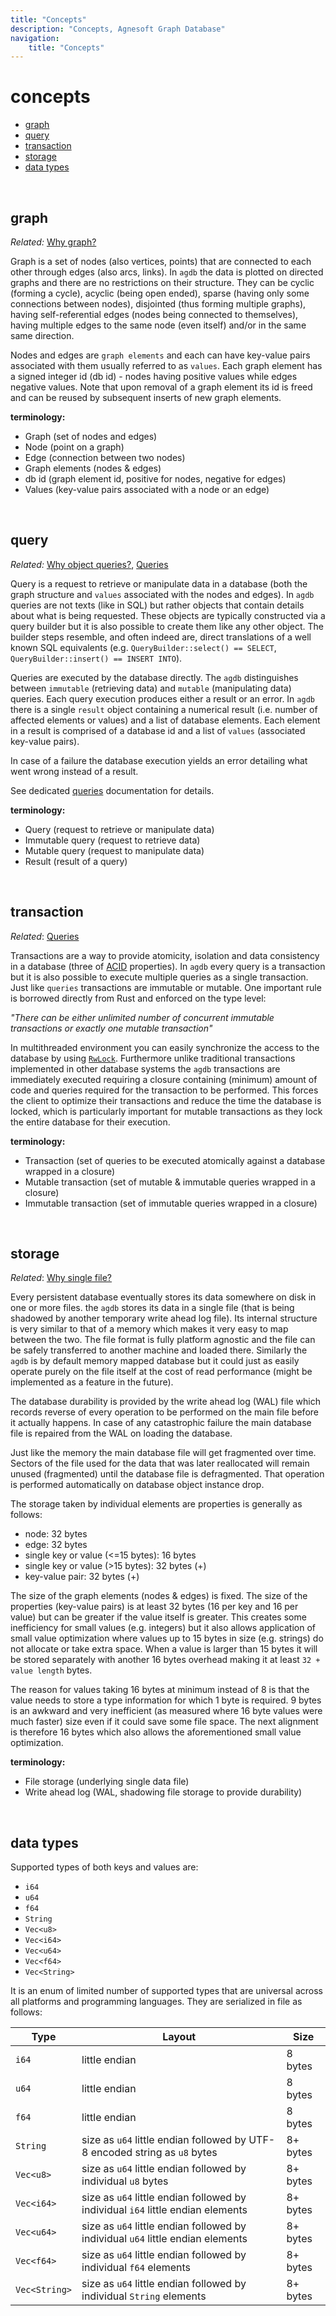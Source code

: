 ```yaml
---
title: "Concepts"
description: "Concepts, Agnesoft Graph Database"
navigation:
    title: "Concepts"
---
```


# concepts

-   [graph](#graph)
-   [query](#query)
-   [transaction](#transaction)
-   [storage](#storage)
-   [data types](#data-types)

<br/>

## graph

_Related:_ [Why graph?](but_why.md#why-graph)

Graph is a set of nodes (also vertices, points) that are connected to each other through edges (also arcs, links). In `agdb` the data is plotted on directed graphs and there are no restrictions on their structure. They can be cyclic (forming a cycle), acyclic (being open ended), sparse (having only some connections between nodes), disjointed (thus forming multiple graphs), having self-referential edges (nodes being connected to themselves), having multiple edges to the same node (even itself) and/or in the same same direction.

Nodes and edges are `graph elements` and each can have key-value pairs associated with them usually referred to as `values`. Each graph element has a signed integer id (db id) - nodes having positive values while edges negative values. Note that upon removal of a graph element its id is freed and can be reused by subsequent inserts of new graph elements.

**terminology:**

-   Graph (set of nodes and edges)
-   Node (point on a graph)
-   Edge (connection between two nodes)
-   Graph elements (nodes & edges)
-   db id (graph element id, positive for nodes, negative for edges)
-   Values (key-value pairs associated with a node or an edge)

<br/>

## query

_Related:_ [Why object queries?](but_why#why-object-queries), [Queries](queries.md)

Query is a request to retrieve or manipulate data in a database (both the graph structure and `values` associated with the nodes and edges). In `agdb` queries are not texts (like in SQL) but rather objects that contain details about what is being requested. These objects are typically constructed via a query builder but it is also possible to create them like any other object. The builder steps resemble, and often indeed are, direct translations of a well known SQL equivalents (e.g. `QueryBuilder::select() == SELECT`, `QueryBuilder::insert() == INSERT INTO`).

Queries are executed by the database directly. The `agdb` distinguishes between `immutable` (retrieving data) and `mutable` (manipulating data) queries. Each query execution produces either a result or an error. In `agdb` there is a single `result` object containing a numerical result (i.e. number of affected elements or values) and a list of database elements. Each element in a result is comprised of a database id and a list of `values` (associated key-value pairs).

In case of a failure the database execution yields an error detailing what went wrong instead of a result.

See dedicated [queries](queries.md) documentation for details.

**terminology:**

-   Query (request to retrieve or manipulate data)
-   Immutable query (request to retrieve data)
-   Mutable query (request to manipulate data)
-   Result (result of a query)

<br/>

## transaction

_Related_: [Queries](queries.md)

Transactions are a way to provide atomicity, isolation and data consistency in a database (three of [ACID](https://en.wikipedia.org/wiki/ACID) properties). In `agdb` every query is a transaction but it is also possible to execute multiple queries as a single transaction. Just like `queries` transactions are immutable or mutable. One important rule is borrowed directly from Rust and enforced on the type level:

_"There can be either unlimited number of concurrent immutable transactions or exactly one mutable transaction"_

In multithreaded environment you can easily synchronize the access to the database by using [`RwLock`](https://doc.rust-lang.org/std/sync/struct.RwLock.html). Furthermore unlike traditional transactions implemented in other database systems the `agdb` transactions are immediately executed requiring a closure containing (minimum) amount of code and queries required for the transaction to be performed. This forces the client to optimize their transactions and reduce the time the database is locked, which is particularly important for mutable transactions as they lock the entire database for their execution.

**terminology:**

-   Transaction (set of queries to be executed atomically against a database wrapped in a closure)
-   Mutable transaction (set of mutable & immutable queries wrapped in a closure)
-   Immutable transaction (set of immutable queries wrapped in a closure)

<br/>

## storage

_Related_: [Why single file?](but_why.md#why-single-file)

Every persistent database eventually stores its data somewhere on disk in one or more files. the `agdb` stores its data in a single file (that is being shadowed by another temporary write ahead log file). Its internal structure is very similar to that of a memory which makes it very easy to map between the two. The file format is fully platform agnostic and the file can be safely transferred to another machine and loaded there. Similarly the `agdb` is by default memory mapped database but it could just as easily operate purely on the file itself at the cost of read performance (might be implemented as a feature in the future).

The database durability is provided by the write ahead log (WAL) file which records reverse of every operation to be performed on the main file before it actually happens. In case of any catastrophic failure the main database file is repaired from the WAL on loading the database.

Just like the memory the main database file will get fragmented over time. Sectors of the file used for the data that was later reallocated will remain unused (fragmented) until the database file is defragmented. That operation is performed automatically on database object instance drop.

The storage taken by individual elements are properties is generally as follows:

-   node: 32 bytes
-   edge: 32 bytes
-   single key or value (<=15 bytes): 16 bytes
-   single key or value (>15 bytes): 32 bytes (+)
-   key-value pair: 32 bytes (+)

The size of the graph elements (nodes & edges) is fixed. The size of the properties (key-value pairs) is at least 32 bytes (16 per key and 16 per value) but can be greater if the value itself is greater. This creates some inefficiency for small values (e.g. integers) but it also allows application of small value optimization where values up to 15 bytes in size (e.g. strings) do not allocate or take extra space. When a value is larger than 15 bytes it will be stored separately with another 16 bytes overhead making it at least `32 + value length` bytes.

The reason for values taking 16 bytes at minimum instead of 8 is that the value needs to store a type information for which 1 byte is required. 9 bytes is an awkward and very inefficient (as measured where 16 byte values were much faster) size even if it could save some file space. The next alignment is therefore 16 bytes which also allows the aforementioned small value optimization.

**terminology:**

-   File storage (underlying single data file)
-   Write ahead log (WAL, shadowing file storage to provide durability)

<br/>

## data types

Supported types of both keys and values are:

-   `i64`
-   `u64`
-   `f64`
-   `String`
-   `Vec<u8>`
-   `Vec<i64>`
-   `Vec<u64>`
-   `Vec<f64>`
-   `Vec<String>`

It is an enum of limited number of supported types that are universal across all platforms and programming languages. They are serialized in file as follows:

| Type          | Layout                                                                          | Size     |
| ------------- | ------------------------------------------------------------------------------- | -------- |
| `i64`         | little endian                                                                   | 8 bytes  |
| `u64`         | little endian                                                                   | 8 bytes  |
| `f64`         | little endian                                                                   | 8 bytes  |
| `String`      | size as `u64` little endian followed by UTF-8 encoded string as `u8` bytes      | 8+ bytes |
| `Vec<u8>`     | size as `u64` little endian followed by individual `u8` bytes                   | 8+ bytes |
| `Vec<i64>`    | size as `u64` little endian followed by individual `i64` little endian elements | 8+ bytes |
| `Vec<u64>`    | size as `u64` little endian followed by individual `u64` little endian elements | 8+ bytes |
| `Vec<f64>`    | size as `u64` little endian followed by individual `f64` elements               | 8+ bytes |
| `Vec<String>` | size as `u64` little endian followed by individual `String` elements            | 8+ bytes |
